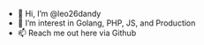 - 👋 Hi, I’m @leo26dandy
- 👀 I’m interest in Golang, PHP, JS, and Production
- 📫 Reach me out here via Github

<!---
leo26dandy/leo26dandy is a ✨ special ✨ repository because its `README.md` (this file) appears on your GitHub profile.
You can click the Preview link to take a look at your changes.
--->

